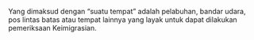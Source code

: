 Yang dimaksud dengan “suatu tempat” adalah pelabuhan, bandar
udara, pos lintas batas atau tempat lainnya yang layak untuk
dapat dilakukan pemeriksaan Keimigrasian.